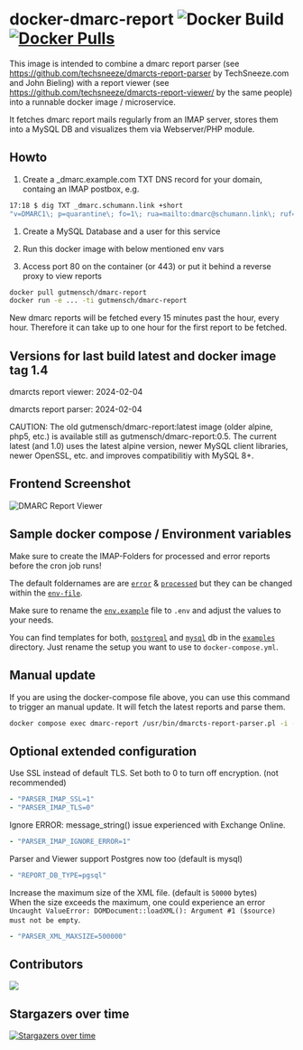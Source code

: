 # docker-dmarc-report ![Docker Build](https://github.com/gutmensch/docker-dmarc-report/actions/workflows/docker-image.yml/badge.svg) [![Docker Pulls](https://img.shields.io/docker/pulls/gutmensch/dmarc-report.svg)](https://registry.hub.docker.com/u/gutmensch/dmarc-report/)

This image is intended to combine a dmarc report parser (see https://github.com/techsneeze/dmarcts-report-parser by TechSneeze.com and John Bieling) with a report viewer (see https://github.com/techsneeze/dmarcts-report-viewer/ by the same people) into a runnable docker image / microservice.

It fetches dmarc report mails regularly from an IMAP server, stores them into a MySQL DB and visualizes them via Webserver/PHP module.

## Howto

1. Create a \_dmarc.example.com TXT DNS record for your domain, containg an IMAP postbox, e.g.

```bash
17:18 $ dig TXT _dmarc.schumann.link +short
"v=DMARC1\; p=quarantine\; fo=1\; rua=mailto:dmarc@schumann.link\; ruf=mailto:dmarc@schumann.link\; adkim=s\; aspf=s\;"
```

1. Create a MySQL Database and a user for this service

1. Run this docker image with below mentioned env vars

1. Access port 80 on the container (or 443) or put it behind a reverse proxy to view reports

```bash
docker pull gutmensch/dmarc-report
docker run -e ... -ti gutmensch/dmarc-report
```

New dmarc reports will be fetched every 15 minutes past the hour, every hour. Therefore it can take up to one hour for the first report to be fetched.

## Versions for last build latest and docker image tag 1.4

dmarcts report viewer: 2024-02-04

dmarcts report parser: 2024-02-04

CAUTION: The old gutmensch/dmarc-report:latest image (older alpine, php5, etc.) is available still as gutmensch/dmarc-report:0.5. The current latest (and 1.0) uses the latest alpine version, newer MySQL client libraries, newer OpenSSL, etc. and improves compatibilitiy with MySQL 8+.

## Frontend Screenshot

![DMARC Report Viewer](https://github.com/gutmensch/docker-dmarc-report/blob/master/screenshot.png?raw=true)

## Sample docker compose / Environment variables

Make sure to create the IMAP-Folders for processed and error reports before the cron job runs!

The default foldernames are are [`error`](examples/env.example) & [`processed`](examples/env.example) but they can be changed within the [`env-file`](examples/env.example).

Make sure to rename the [`env.example`](examples/env.example) file to `.env` and adjust the values to your needs.

You can find templates for both, [`postgreql`](examples/docker-compose.postgres.yml)
 and [`mysql`](examples/docker-compose.mysql.yml)
 db in the [`examples`](examples) directory. Just rename the setup you want to use to `docker-compose.yml`.




## Manual update

If you are using the docker-compose file above, you can use this command to trigger an manual update. It will fetch the latest reports and parse them.

```bash
docker compose exec dmarc-report /usr/bin/dmarcts-report-parser.pl -i -d -r=1
```


## Optional extended configuration

Use SSL instead of default TLS. Set both to 0 to turn off encryption. (not recommended)

```yaml
- "PARSER_IMAP_SSL=1"
- "PARSER_IMAP_TLS=0"
```

Ignore ERROR: message_string() issue experienced with Exchange Online.

```yaml
- "PARSER_IMAP_IGNORE_ERROR=1"
```

Parser and Viewer support Postgres now too (default is mysql)

```yaml
- "REPORT_DB_TYPE=pgsql"
```

Increase the maximum size of the XML file. (default is `50000` bytes)  
When the size exceeds the maximum, one could experience an error `Uncaught ValueError: DOMDocument::loadXML(): Argument #1 ($source) must not be empty`.

```yaml
- "PARSER_XML_MAXSIZE=500000"
```

## Contributors

<img src="./CONTRIBUTORS.svg">

## Stargazers over time

[![Stargazers over time](https://starchart.cc/gutmensch/docker-dmarc-report.svg)](https://starchart.cc/gutmensch/docker-dmarc-report)
